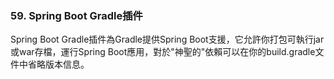 ### 59. Spring Boot Gradle插件

Spring Boot Gradle插件為Gradle提供Spring Boot支援，它允許你打包可執行jar或war存檔，運行Spring Boot應用，對於"神聖的"依賴可以在你的build.gradle文件中省略版本信息。
